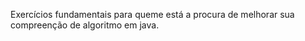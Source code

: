 Exercícios fundamentais para queme está a procura de melhorar sua compreenção de algoritmo em java. 
